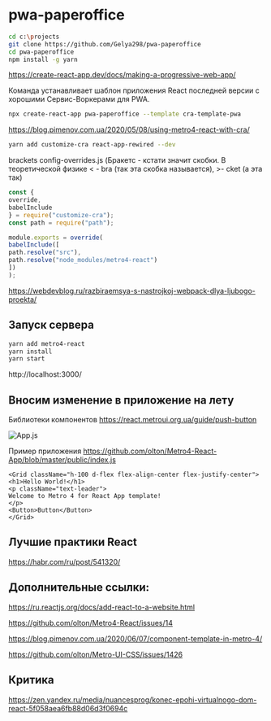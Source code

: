 # pwa-paperoffice

```sh
cd c:\projects
git clone https://github.com/Gelya298/pwa-paperoffice
cd pwa-paperoffice
npm install -g yarn
```

https://create-react-app.dev/docs/making-a-progressive-web-app/

Команда устанавливает шаблон приложения React последней версии с хорошими Сервис-Воркерами для PWA.

```sh
npx create-react-app pwa-paperoffice --template cra-template-pwa 
```

https://blog.pimenov.com.ua/2020/05/08/using-metro4-react-with-cra/

```sh
yarn add customize-cra react-app-rewired --dev
```

brackets config-overrides.js (Бракетс - кстати значит скобки. В теоретической физике < - bra (так эта скобка называется), >- cket (а эта так)

```js
const {
override,
babelInclude
} = require("customize-cra");
const path = require("path");

module.exports = override(
babelInclude([
path.resolve("src"),
path.resolve("node_modules/metro4-react")
])
);
```

https://webdevblog.ru/razbiraemsya-s-nastrojkoj-webpack-dlya-ljubogo-proekta/


## Запуск сервера

```sh
yarn add metro4-react
yarn install
yarn start
```

http://localhost:3000/

## Вносим изменение в приложение на лету

Библиотеки компонентов
https://react.metroui.org.ua/guide/push-button

![App.js](http://homedevice.pro/wp-content/uploads/2021/02/Gelya19.png)

Пример приложения
https://github.com/olton/Metro4-React-App/blob/master/public/index.js

```node
<Grid className="h-100 d-flex flex-align-center flex-justify-center">
<h1>Hello World!</h1>
<p className="text-leader">
Welcome to Metro 4 for React App template!
</p>
<Button>Button</Button>
</Grid>
```
## Лучшие практики React

https://habr.com/ru/post/541320/

## Дополнительные ссылки:

https://ru.reactjs.org/docs/add-react-to-a-website.html
                             
https://github.com/olton/Metro4-React/issues/14

https://blog.pimenov.com.ua/2020/06/07/component-template-in-metro-4/

https://github.com/olton/Metro-UI-CSS/issues/1426

## Критика

https://zen.yandex.ru/media/nuancesprog/konec-epohi-virtualnogo-dom-react-5f058aea6fb88d06d3f0694c
